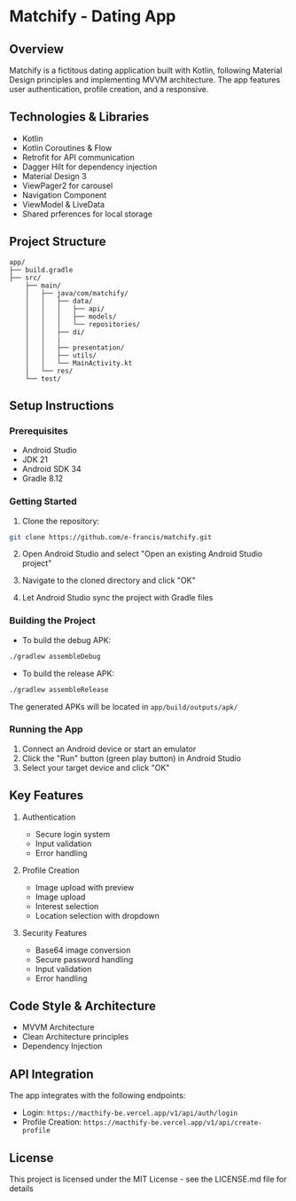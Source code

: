 # Matchify - Dating App

## Overview
Matchify is a fictitous dating application built with Kotlin, following Material Design principles and implementing MVVM architecture. The app features user authentication, profile creation, and a responsive.

## Technologies & Libraries
- Kotlin
- Kotlin Coroutines & Flow
- Retrofit for API communication
- Dagger Hilt for dependency injection
- Material Design 3
- ViewPager2 for carousel
- Navigation Component
- ViewModel & LiveData
- Shared prferences for local storage

## Project Structure
```
app/
├── build.gradle
├── src/
    ├── main/
    │   ├── java/com/matchify/
    │   │   ├── data/
    │   │   │   ├── api/
    │   │   │   ├── models/
    │   │   │   └── repositories/
    │   │   ├── di/
    │   │   |
    │   │   ├── presentation/
    │   │   ├── utils/
    │   │   └── MainActivity.kt
    │   └── res/
    └── test/
```

## Setup Instructions

### Prerequisites
- Android Studio
- JDK 21
- Android SDK 34
- Gradle 8.12

### Getting Started
1. Clone the repository:
```bash
git clone https://github.com/e-francis/matchify.git
```

2. Open Android Studio and select "Open an existing Android Studio project"

3. Navigate to the cloned directory and click "OK"

4. Let Android Studio sync the project with Gradle files

### Building the Project
- To build the debug APK:
```bash
./gradlew assembleDebug
```
- To build the release APK:
```bash
./gradlew assembleRelease
```

The generated APKs will be located in `app/build/outputs/apk/`

### Running the App
1. Connect an Android device or start an emulator
2. Click the "Run" button (green play button) in Android Studio
3. Select your target device and click "OK"


## Key Features

1. Authentication
   - Secure login system
   - Input validation
   - Error handling

3. Profile Creation
   - Image upload with preview
   - Image upload 
   - Interest selection
   - Location selection with dropdown

4. Security Features
   - Base64 image conversion
   - Secure password handling
   - Input validation
   - Error handling

## Code Style & Architecture
- MVVM Architecture
- Clean Architecture principles
- Dependency Injection

## API Integration
The app integrates with the following endpoints:
- Login: `https://macthify-be.vercel.app/v1/api/auth/login`
- Profile Creation: `https://macthify-be.vercel.app/v1/api/create-profile`

## License
This project is licensed under the MIT License - see the LICENSE.md file for details
